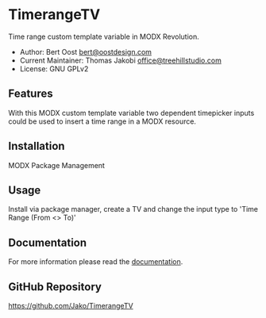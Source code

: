 # TimerangeTV

Time range custom template variable in MODX Revolution.

- Author: Bert Oost <bert@oostdesign.com>
- Current Maintainer: Thomas Jakobi <office@treehillstudio.com>
- License: GNU GPLv2

## Features

With this MODX custom template variable two dependent timepicker inputs could be
used to insert a time range in a MODX resource.

## Installation

MODX Package Management

## Usage

Install via package manager, create a TV and change the input type to 'Time
Range (From <> To)'

## Documentation

For more information please read the [documentation](https://jako.github.io/TimerangeTV/).

## GitHub Repository

https://github.com/Jako/TimerangeTV
